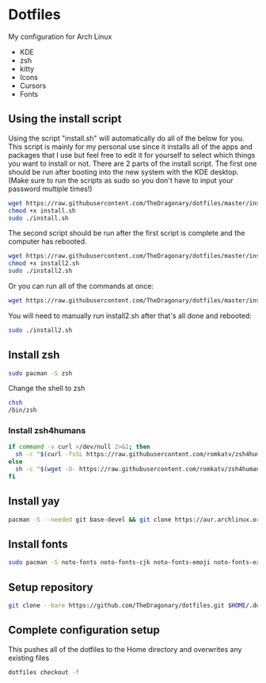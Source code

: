 # Dotfiles
My configuration for Arch Linux
- KDE
- zsh
- kitty
- Icons
- Cursors
- Fonts

## Using the install script
Using the script "install.sh" will automatically do all of the below for you. This script is mainly for my personal use since it installs all of the apps and packages that I use but feel free to edit it for yourself to select which things you want to install or not. There are 2 parts of the install script. The first one should be run after booting into the new system with the KDE desktop.
(Make sure to run the scripts as sudo so you don't have to input your password multiple times!)
```sh
wget https://raw.githubusercontent.com/TheDragonary/dotfiles/master/install.sh
chmod +x install.sh
sudo ./install.sh
```
The second script should be run after the first script is complete and the computer has rebooted.
```sh
wget https://raw.githubusercontent.com/TheDragonary/dotfiles/master/install2.sh
chmod +x install2.sh
sudo ./install2.sh
```
Or you can run all of the commands at once:
```sh
wget https://raw.githubusercontent.com/TheDragonary/dotfiles/master/install.sh && wget https://raw.githubusercontent.com/TheDragonary/dotfiles/master/install2.sh && chmod +x install.sh && chmod +x install2.sh && sudo ./install.sh
```
You will need to manually run install2.sh after that's all done and rebooted:
```sh
sudo ./install2.sh
```

## Install zsh
```sh
sudo pacman -S zsh 
```
Change the shell to zsh
```sh
chsh
/bin/zsh
```
### Install zsh4humans
```sh
if command -v curl >/dev/null 2>&1; then
  sh -c "$(curl -fsSL https://raw.githubusercontent.com/romkatv/zsh4humans/v5/install)"
else
  sh -c "$(wget -O- https://raw.githubusercontent.com/romkatv/zsh4humans/v5/install)"
fi
```
## Install yay
```sh
pacman -S --needed git base-devel && git clone https://aur.archlinux.org/yay.git && cd yay && makepkg -si
```
## Install fonts
```sh
sudo pacman -S noto-fonts noto-fonts-cjk noto-fonts-emoji noto-fonts-extra ttf-jetbrains-mono ttf-fira-code ttf-liberation ttf-roboto ttf-ubuntu-font-family && yay -S ttf-meslo-nerd-font-powerlevel10k
```

## Setup repository
```sh
git clone --bare https://github.com/TheDragonary/dotfiles.git $HOME/.dotfiles && alias dotfiles='/usr/bin/git --git-dir=$HOME/.dotfiles/ --work-tree=$HOME'
```

## Complete configuration setup
This pushes all of the dotfiles to the Home directory and overwrites any existing files
```sh
dotfiles checkout -f
```
